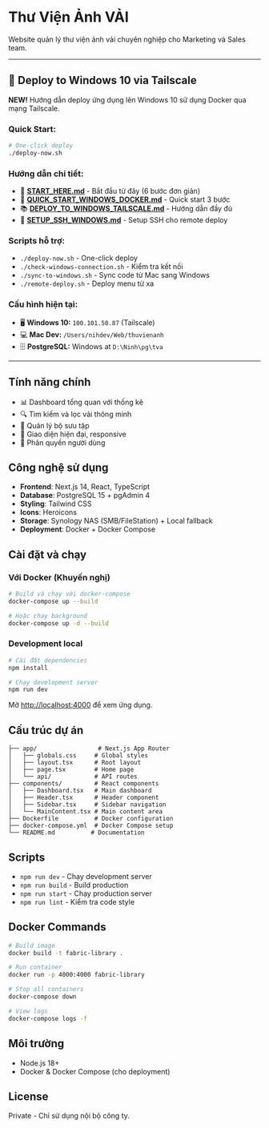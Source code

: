 # Thư Viện Ảnh VẢI

Website quản lý thư viện ảnh vải chuyên nghiệp cho Marketing và Sales team.

---

## 🚀 Deploy to Windows 10 via Tailscale

**NEW!** Hướng dẫn deploy ứng dụng lên Windows 10 sử dụng Docker qua mạng Tailscale.

### **Quick Start:**
```bash
# One-click deploy
./deploy-now.sh
```

### **Hướng dẫn chi tiết:**
- 📖 **[START_HERE.md](START_HERE.md)** - Bắt đầu từ đây (6 bước đơn giản)
- 🚀 **[QUICK_START_WINDOWS_DOCKER.md](QUICK_START_WINDOWS_DOCKER.md)** - Quick start 3 bước
- 📚 **[DEPLOY_TO_WINDOWS_TAILSCALE.md](DEPLOY_TO_WINDOWS_TAILSCALE.md)** - Hướng dẫn đầy đủ
- 🔐 **[SETUP_SSH_WINDOWS.md](SETUP_SSH_WINDOWS.md)** - Setup SSH cho remote deploy

### **Scripts hỗ trợ:**
- `./deploy-now.sh` - One-click deploy
- `./check-windows-connection.sh` - Kiểm tra kết nối
- `./sync-to-windows.sh` - Sync code từ Mac sang Windows
- `./remote-deploy.sh` - Deploy menu từ xa

### **Cấu hình hiện tại:**
- 🖥️ **Windows 10:** `100.101.50.87` (Tailscale)
- 💻 **Mac Dev:** `/Users/nihdev/Web/thuvienanh`
- 🗄️ **PostgreSQL:** Windows at `D:\Ninh\pg\tva`

---

## Tính năng chính

- 📊 Dashboard tổng quan với thống kê
- 🔍 Tìm kiếm và lọc vải thông minh
- 📁 Quản lý bộ sưu tập
- 🎨 Giao diện hiện đại, responsive
- 👥 Phân quyền người dùng

## Công nghệ sử dụng

- **Frontend**: Next.js 14, React, TypeScript
- **Database**: PostgreSQL 15 + pgAdmin 4
- **Styling**: Tailwind CSS
- **Icons**: Heroicons
- **Storage**: Synology NAS (SMB/FileStation) + Local fallback
- **Deployment**: Docker + Docker Compose

## Cài đặt và chạy

### Với Docker (Khuyến nghị)

```bash
# Build và chạy với docker-compose
docker-compose up --build

# Hoặc chạy background
docker-compose up -d --build
```

### Development local

```bash
# Cài đặt dependencies
npm install

# Chạy development server
npm run dev
```

Mở [http://localhost:4000](http://localhost:4000) để xem ứng dụng.

## Cấu trúc dự án

```
├── app/                 # Next.js App Router
│   ├── globals.css     # Global styles
│   ├── layout.tsx      # Root layout
│   ├── page.tsx        # Home page
│   └── api/            # API routes
├── components/         # React components
│   ├── Dashboard.tsx   # Main dashboard
│   ├── Header.tsx      # Header component
│   ├── Sidebar.tsx     # Sidebar navigation
│   └── MainContent.tsx # Main content area
├── Dockerfile          # Docker configuration
├── docker-compose.yml  # Docker Compose setup
└── README.md          # Documentation
```

## Scripts

- `npm run dev` - Chạy development server
- `npm run build` - Build production
- `npm run start` - Chạy production server
- `npm run lint` - Kiểm tra code style

## Docker Commands

```bash
# Build image
docker build -t fabric-library .

# Run container
docker run -p 4000:4000 fabric-library

# Stop all containers
docker-compose down

# View logs
docker-compose logs -f
```

## Môi trường

- Node.js 18+
- Docker & Docker Compose (cho deployment)

## License

Private - Chỉ sử dụng nội bộ công ty.

